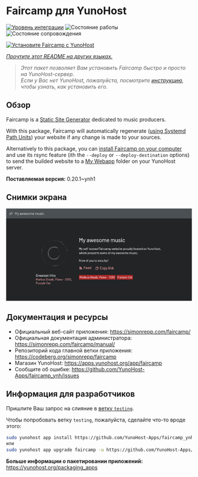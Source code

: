 <!--
Важно: этот README был автоматически сгенерирован <https://github.com/YunoHost/apps/tree/master/tools/readme_generator>
Он НЕ ДОЛЖЕН редактироваться вручную.
-->

# Faircamp для YunoHost

[![Уровень интеграции](https://dash.yunohost.org/integration/faircamp.svg)](https://ci-apps.yunohost.org/ci/apps/faircamp/) ![Состояние работы](https://ci-apps.yunohost.org/ci/badges/faircamp.status.svg) ![Состояние сопровождения](https://ci-apps.yunohost.org/ci/badges/faircamp.maintain.svg)

[![Установите Faircamp с YunoHost](https://install-app.yunohost.org/install-with-yunohost.svg)](https://install-app.yunohost.org/?app=faircamp)

*[Прочтите этот README на других языках.](./ALL_README.md)*

> *Этот пакет позволяет Вам установить Faircamp быстро и просто на YunoHost-сервер.*  
> *Если у Вас нет YunoHost, пожалуйста, посмотрите [инструкцию](https://yunohost.org/install), чтобы узнать, как установить его.*

## Обзор

Faircamp is a [Static Site Generator](https://en.wikipedia.org/wiki/Static_site_generator) dedicated to music producers.

With this package, Faircamp will automatically regenerate ([using Systemd Path Units](https://www.putorius.net/systemd-path-units.html)) your website if any change is made to your sources.

Alternatively to this package, you can [install Faircamp on your computer](https://simonrepp.com/faircamp/manual/installation.html) and use its rsync feature (ith the `--deploy` or `--deploy-destination` options) to send the builded website to a [My Webapp](https://apps.yunohost.org/app/my_webapp) folder on your YunoHost server.


**Поставляемая версия:** 0.20.1~ynh1

## Снимки экрана

![Снимок экрана Faircamp](./doc/screenshots/faircamp-screenshot.png)

## Документация и ресурсы

- Официальный веб-сайт приложения: <https://simonrepp.com/faircamp/>
- Официальная документация администратора: <https://simonrepp.com/faircamp/manual/>
- Репозиторий кода главной ветки приложения: <https://codeberg.org/simonrepp/faircamp>
- Магазин YunoHost: <https://apps.yunohost.org/app/faircamp>
- Сообщите об ошибке: <https://github.com/YunoHost-Apps/faircamp_ynh/issues>

## Информация для разработчиков

Пришлите Ваш запрос на слияние в [ветку `testing`](https://github.com/YunoHost-Apps/faircamp_ynh/tree/testing).

Чтобы попробовать ветку `testing`, пожалуйста, сделайте что-то вроде этого:

```bash
sudo yunohost app install https://github.com/YunoHost-Apps/faircamp_ynh/tree/testing --debug
или
sudo yunohost app upgrade faircamp -u https://github.com/YunoHost-Apps/faircamp_ynh/tree/testing --debug
```

**Больше информации о пакетировании приложений:** <https://yunohost.org/packaging_apps>

